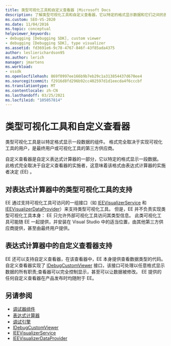 ```yaml
---
title: 类型可视化工具和自定义查看器 |Microsoft Docs
description: 了解类型可视化工具和自定义查看器，它以特定的格式显示数据和它们之间的差异。
ms.custom: SEO-VS-2020
ms.date: 11/04/2016
ms.topic: conceptual
helpviewer_keywords:
- debugging [Debugging SDK], custom viewer
- debugging [Debugging SDK], type visualizer
ms.assetid: fd3691e6-9c78-4767-846f-43f85ada4375
author: leslierichardson95
ms.author: lerich
manager: jmartens
ms.workload:
- vssdk
ms.openlocfilehash: 869f0997ee166b9b7eb29c1a313854437d670ee4
ms.sourcegitcommit: f2916d8fd296b92cc402597d1d1eecda4f6cccbf
ms.translationtype: MT
ms.contentlocale: zh-CN
ms.lasthandoff: 03/25/2021
ms.locfileid: "105057814"
---
```

# <a name="type-visualizer-and-custom-viewer"></a>类型可视化工具和自定义查看器
类型可视化工具是以特定格式显示一段数据的组件。 格式完全取决于实现可视化工具的用户，是最终用户或可视化工具的第三方供应商。

 自定义查看器是自定义表达式计算器的一部分，它以特定的格式显示一段数据。 此格式完全取决于自定义查看器的实施者，这意味着该格式由表达式计算器的实施者决定 (EE) 。

## <a name="support-for-type-visualizers-in-an-expression-evaluator"></a>对表达式计算器中的类型可视化工具的支持
 EE 通过支持可视化工具可访问的一组接口（如 [IEEVisualizerService](../../extensibility/debugger/reference/ieevisualizerservice.md) 和 [IEEVisualizerDataProvider](../../extensibility/debugger/reference/ieevisualizerdataprovider.md)）来支持类型可视化工具。 但是，EE 并不负责实现类型可视化工具本身： EE 只允许外部可视化工具访问其类型信息。 此类可视化工具可能随 EE 一起提供，并安装在 Visual Studio 中的适当位置，由其他第三方供应商提供，甚至由最终用户提供。

## <a name="support-for-custom-viewers-in-an-expression-evaluator"></a>表达式计算器中的自定义查看器支持
 EE 还可以支持自定义查看器，在该查看器中，EE 本身提供查看数据类型的代码。 自定义查看器实现了 [IDebugCustomViewer](../../extensibility/debugger/reference/idebugcustomviewer.md) 接口，该接口可处理以任意格式显示数据的所有职责;查看器可以完全控制显示，甚至可以让数据被修改。 EE 提供的任何自定义查看器在产品发布时均随附于 EE。

## <a name="see-also"></a>另请参阅
- [调试器组件](../../extensibility/debugger/debugger-components.md)
- [表达式计算器](../../extensibility/debugger/expression-evaluator.md)
- [调试引擎](../../extensibility/debugger/debug-engine.md)
- [IDebugCustomViewer](../../extensibility/debugger/reference/idebugcustomviewer.md)
- [IEEVisualizerService](../../extensibility/debugger/reference/ieevisualizerservice.md)
- [IEEVisualizerDataProvider](../../extensibility/debugger/reference/ieevisualizerdataprovider.md)
